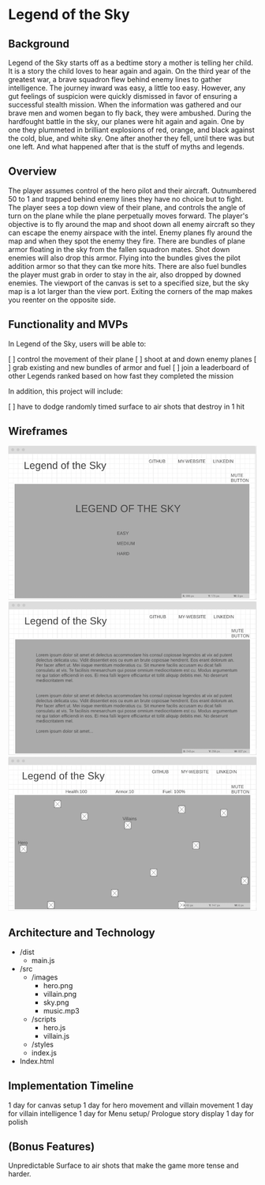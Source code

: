 # Legend of the Sky


## Background

Legend of the Sky starts off as a bedtime story a mother is telling her child. It is a story the child loves to hear again and again. On the third year of the greatest war, a brave squadron flew behind enemy lines to gather intelligence. The journey inward was easy, a little too easy. However, any gut feelings of suspicion were quickly dismissed in favor of ensuring a successful stealth mission. When the information was gathered and our brave men and women began to fly back, they were ambushed. During the hardfought battle in the sky, our planes were hit again and again. One by one they plummeted in brilliant explosions of red, orange, and black against the cold, blue, and white sky. One after another they fell, until there was but one left. And what happened after that is the stuff of myths and legends.

## Overview

The player assumes control of the hero pilot and their aircraft. Outnumbered 50 to 1 and trapped behind enemy lines they have no choice but to fight. The player sees a top down view of their plane, and controls the angle of turn on the plane while the plane perpetually moves forward. The player's objective is to fly around the map and shoot down all enemy aircraft so they can escape the enemy airspace with the intel. Enemy planes fly around the map and when they spot the enemy they fire. There are bundles of plane armor floating in the sky from the fallen squadron mates. Shot down enemies will also drop this armor. Flying into the bundles gives the pilot addition armor so that they can tke more hits. There are also fuel bundles the player must grab in order to stay in the air, also dropped by downed enemies. The viewport of the canvas is set to a specified size, but the sky map is a lot larger than the view port. Exiting the corners of the map makes you reenter on the opposite side. 

## Functionality and MVPs


In Legend of the Sky, users will be able to:

[ ] control the movement of their plane
[ ] shoot at and down enemy planes
[ ] grab existing and new bundles of armor and fuel
[ ] join a leaderboard of other Legends ranked based on how fast they completed the mission


In addition, this project will include:

[ ] have to dodge randomly timed surface to air shots that destroy in 1 hit


## Wireframes

![screen1](https://github.com/zarifrahat/LegendOfTheSky/blob/master/src/images/screen1.png?raw=true "Screen 1")
![screen2](https://github.com/zarifrahat/LegendOfTheSky/blob/master/src/images/screen2.png?raw=true "Screen 2")
![screen3](https://github.com/zarifrahat/LegendOfTheSky/blob/master/src/images/screen3.png?raw=true "Screen 3")

## Architecture and Technology

* /dist
  * main.js
* /src
  * /images
    * hero.png
    * villain.png
    * sky.png
    * music.mp3
  * /scripts
    * hero.js
     * villain.js
  * /styles
  * index.js
* Index.html


## Implementation Timeline

1 day for canvas setup
1 day for hero movement and villain movement
1 day for villain intelligence
1 day for Menu setup/ Prologue story display
1 day for polish
## (Bonus Features)

Unpredictable Surface to air shots that make the game more tense and harder.
